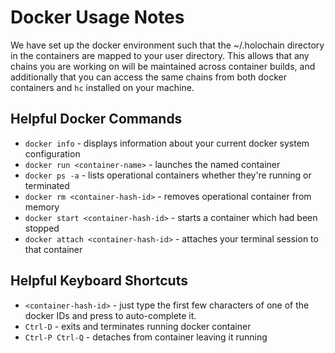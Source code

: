 # Docker Usage Notes
We have set up the docker environment such that the ~/.holochain directory in the containers are mapped to your user directory.  This allows that any chains you are working on will be maintained across container builds, and additionally that you can access the same chains from both docker containers and `hc` installed on your machine.

## Helpful Docker Commands
 - `docker info` - displays information about your current docker system configuration
 - `docker run <container-name>` - launches the named container
 - `docker ps -a` - lists operational containers whether they're running or terminated
 - `docker rm <container-hash-id>` - removes operational container from memory
 - `docker start <container-hash-id>` - starts a container which had been stopped
 - `docker attach <container-hash-id>` - attaches your terminal session to that container

## Helpful Keyboard Shortcuts
 - `<container-hash-id>` - just type the first few characters of one of the docker IDs and press <TAB> to auto-complete it.
 - `Ctrl-D` - exits and terminates running docker container
 - `Ctrl-P Ctrl-Q` - detaches from container leaving it running